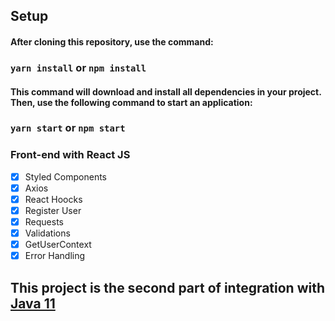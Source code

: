 
## Setup

#### After cloning this repository, use the command:

### `yarn install` or `npm install` 

#### This command will download and install all dependencies in your project. Then, use the following command to start an application: 

### `yarn start` or `npm start`

### Front-end with React JS
- [x] Styled Components
- [x] Axios
- [x] React Hoocks 
- [x] Register User
- [x] Requests
- [x] Validations 
- [x] GetUserContext
- [x] Error Handling

## This project is the second part of integration with [Java 11](https://github.com/LeonardoChermaut/java-backend-auth)
